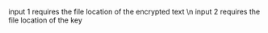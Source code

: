 input 1 requires the file location of the encrypted text \n
input 2 requires the file location of the key
